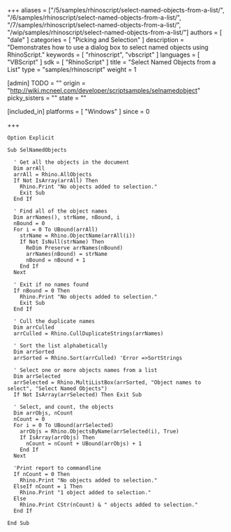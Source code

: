 +++
aliases = ["/5/samples/rhinoscript/select-named-objects-from-a-list/", "/6/samples/rhinoscript/select-named-objects-from-a-list/", "/7/samples/rhinoscript/select-named-objects-from-a-list/", "/wip/samples/rhinoscript/select-named-objects-from-a-list/"]
authors = [ "dale" ]
categories = [ "Picking and Selection" ]
description = "Demonstrates how to use a dialog box to select named objects using RhinoScript."
keywords = [ "rhinoscript", "vbscript" ]
languages = [ "VBScript" ]
sdk = [ "RhinoScript" ]
title = "Select Named Objects from a List"
type = "samples/rhinoscript"
weight = 1

[admin]
TODO = ""
origin = "http://wiki.mcneel.com/developer/scriptsamples/selnamedobject"
picky_sisters = ""
state = ""

[included_in]
platforms = [ "Windows" ]
since = 0

+++

```vbnet
Option Explicit

Sub SelNamedObjects

  ' Get all the objects in the document
  Dim arrAll
  arrAll = Rhino.AllObjects
  If Not IsArray(arrAll) Then
    Rhino.Print "No objects added to selection."
    Exit Sub
  End If

  ' Find all of the object names    
  Dim arrNames(), strName, nBound, i
  nBound = 0
  For i = 0 To UBound(arrAll)
    strName = Rhino.ObjectName(arrAll(i))
    If Not IsNull(strName) Then
      ReDim Preserve arrNames(nBound)
      arrNames(nBound) = strName
      nBound = nBound + 1
    End If
  Next

  ' Exit if no names found
  If nBound = 0 Then
    Rhino.Print "No objects added to selection."
    Exit Sub
  End If

  ' Cull the duplicate names    
  Dim arrCulled
  arrCulled = Rhino.CullDuplicateStrings(arrNames)  

  ' Sort the list alphabetically  
  Dim arrSorted
  arrSorted = Rhino.Sort(arrCulled) 'Error =>SortStrings

  ' Select one or more objects names from a list    
  Dim arrSelected
  arrSelected = Rhino.MultiListBox(arrSorted, "Object names to select", "Select Named Objects")
  If Not IsArray(arrSelected) Then Exit Sub

  ' Select, and count, the objects
  Dim arrObjs, nCount
  nCount = 0
  For i = 0 To UBound(arrSelected)    
    arrObjs = Rhino.ObjectsByName(arrSelected(i), True)
    If IsArray(arrObjs) Then
      nCount = nCount + UBound(arrObjs) + 1
    End If
  Next

  'Print report to commandline
  If nCount = 0 Then
    Rhino.Print "No objects added to selection."
  ElseIf nCount = 1 Then
    Rhino.Print "1 object added to selection."
  Else
    Rhino.Print CStr(nCount) & " objects added to selection."
  End If

End Sub
```
